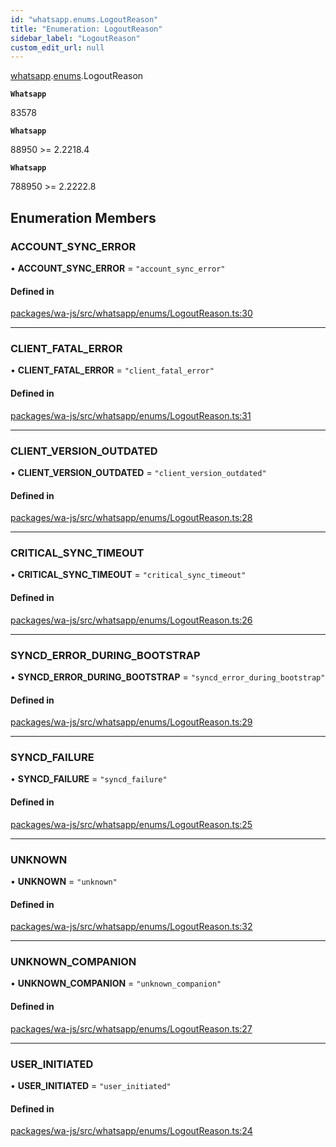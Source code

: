 ```yaml
---
id: "whatsapp.enums.LogoutReason"
title: "Enumeration: LogoutReason"
sidebar_label: "LogoutReason"
custom_edit_url: null
---
```


[whatsapp](../namespaces/whatsapp.md).[enums](../namespaces/whatsapp.enums.md).LogoutReason

**`Whatsapp`**

83578

**`Whatsapp`**

88950 >= 2.2218.4

**`Whatsapp`**

788950 >= 2.2222.8

## Enumeration Members

### ACCOUNT\_SYNC\_ERROR

• **ACCOUNT\_SYNC\_ERROR** = ``"account_sync_error"``

#### Defined in

[packages/wa-js/src/whatsapp/enums/LogoutReason.ts:30](https://github.com/wppconnect-team/wa-js/blob/main/src/whatsapp/enums/LogoutReason.ts#L30)

___

### CLIENT\_FATAL\_ERROR

• **CLIENT\_FATAL\_ERROR** = ``"client_fatal_error"``

#### Defined in

[packages/wa-js/src/whatsapp/enums/LogoutReason.ts:31](https://github.com/wppconnect-team/wa-js/blob/main/src/whatsapp/enums/LogoutReason.ts#L31)

___

### CLIENT\_VERSION\_OUTDATED

• **CLIENT\_VERSION\_OUTDATED** = ``"client_version_outdated"``

#### Defined in

[packages/wa-js/src/whatsapp/enums/LogoutReason.ts:28](https://github.com/wppconnect-team/wa-js/blob/main/src/whatsapp/enums/LogoutReason.ts#L28)

___

### CRITICAL\_SYNC\_TIMEOUT

• **CRITICAL\_SYNC\_TIMEOUT** = ``"critical_sync_timeout"``

#### Defined in

[packages/wa-js/src/whatsapp/enums/LogoutReason.ts:26](https://github.com/wppconnect-team/wa-js/blob/main/src/whatsapp/enums/LogoutReason.ts#L26)

___

### SYNCD\_ERROR\_DURING\_BOOTSTRAP

• **SYNCD\_ERROR\_DURING\_BOOTSTRAP** = ``"syncd_error_during_bootstrap"``

#### Defined in

[packages/wa-js/src/whatsapp/enums/LogoutReason.ts:29](https://github.com/wppconnect-team/wa-js/blob/main/src/whatsapp/enums/LogoutReason.ts#L29)

___

### SYNCD\_FAILURE

• **SYNCD\_FAILURE** = ``"syncd_failure"``

#### Defined in

[packages/wa-js/src/whatsapp/enums/LogoutReason.ts:25](https://github.com/wppconnect-team/wa-js/blob/main/src/whatsapp/enums/LogoutReason.ts#L25)

___

### UNKNOWN

• **UNKNOWN** = ``"unknown"``

#### Defined in

[packages/wa-js/src/whatsapp/enums/LogoutReason.ts:32](https://github.com/wppconnect-team/wa-js/blob/main/src/whatsapp/enums/LogoutReason.ts#L32)

___

### UNKNOWN\_COMPANION

• **UNKNOWN\_COMPANION** = ``"unknown_companion"``

#### Defined in

[packages/wa-js/src/whatsapp/enums/LogoutReason.ts:27](https://github.com/wppconnect-team/wa-js/blob/main/src/whatsapp/enums/LogoutReason.ts#L27)

___

### USER\_INITIATED

• **USER\_INITIATED** = ``"user_initiated"``

#### Defined in

[packages/wa-js/src/whatsapp/enums/LogoutReason.ts:24](https://github.com/wppconnect-team/wa-js/blob/main/src/whatsapp/enums/LogoutReason.ts#L24)
